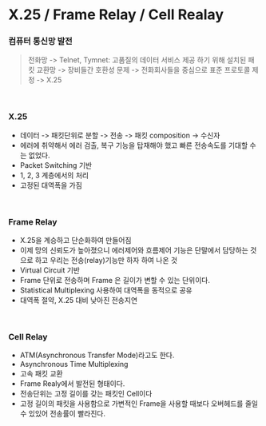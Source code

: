 # X.25 / Frame Relay / Cell Realay

### 컴퓨터 통신망 발전
> 전화망 -> Telnet, Tymnet: 고품질의 데이터 서비스 제공 하기 위해 설치된 패킷 교환망 -> 장비들간 호환성 문제 -> 전화회사들을 중심으로 표준 프로토콜 제정 -> X.25

<br>

### X.25
- 데이터 -> 패킷단위로 분할 -> 전송 -> 패킷 composition -> 수신자
- 에러에 취약해서 에러 검출, 복구 기능을 탑재해야 했고 빠른 전송속도를 기대할 수는 없었다.
- Packet Switching 기반
- 1, 2, 3 계층에서의 처리
- 고정된 대역폭을 가짐

<br>

### Frame Relay
- X.25을 계승하고 단순화하여 만들어짐
- 이제 망의 신뢰도가 높아졌으니 에러제어와 흐름제어 기능은 단말에서 담당하는 것으로 하고 우리는 전송(relay)기능만 하자 하여 나온 것
- Virtual Circuit 기반
- Frame 단위로 전송하며 Frame 은 길이가 변할 수 있는 단위이다.
- Statistical Multiplexing 사용하여 대역폭을 동적으로 공유
- 대역폭 절약, X.25 대비 낮아진 전송지연

<br>

### Cell Relay
- ATM(Asynchronous Transfer Mode)라고도 한다.
- Asynchronous Time Multiplexing
- 고속 패킷 교환
- Frame Realy에서 발전된 형태이다.
- 전송단위는 고정 길이를 갖는 패킷인 Cell이다
- 고정 길이의 패킷을 사용함으로 가변적인 Frame을 사용할 때보다 오버헤드를 줄일 수 있있어 전송률이 빨라진다.
<!--stackedit_data:
eyJoaXN0b3J5IjpbMTIyMzE2ODE3MV19
-->